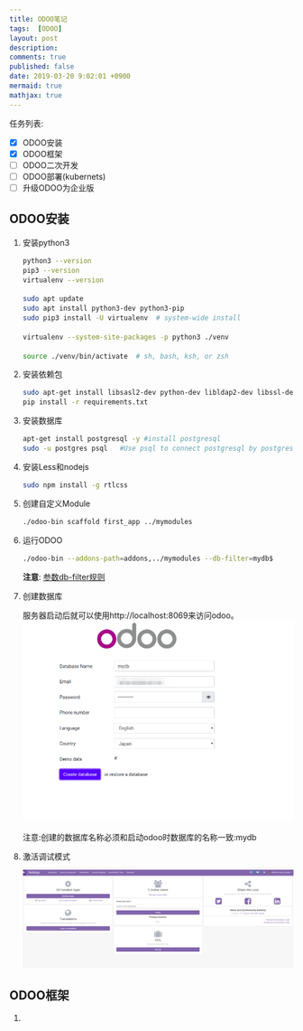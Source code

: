 ```yaml
---
title: ODOO笔记
tags:  [ODOO]
layout: post
description: 
comments: true
published: false
date: 2019-03-20 9:02:01 +0900
mermaid: true
mathjax: true
---
```


任务列表:

- [X] ODOO安装
- [X] ODOO框架
- [ ] ODOO二次开发
- [ ] ODOO部署(kubernets)
- [ ] 升级ODOO为企业版

## ODOO安装

1. 安装python3

    ```sh
    python3 --version
    pip3 --version
    virtualenv --version

    sudo apt update
    sudo apt install python3-dev python3-pip
    sudo pip3 install -U virtualenv  # system-wide install

    virtualenv --system-site-packages -p python3 ./venv

    source ./venv/bin/activate  # sh, bash, ksh, or zsh

    ```

1. 安装依赖包

    ```sh
    sudo apt-get install libsasl2-dev python-dev libldap2-dev libssl-dev
    pip install -r requirements.txt
    ```

1. 安装数据库

    ```sh
    apt-get install postgresql -y #install postgresql
    sudo -u postgres psql   #Use psql to connect postgresql by postgres user
    ```

1. 安装Less和nodejs

    ```sh
    sudo npm install -g rtlcss
    ```

1. 创建自定义Module

    ```sh
    ./odoo-bin scaffold first_app ../mymodules
    ```

1. 运行ODOO

    ```sh
    ./odoo-bin --addons-path=addons,../mymodules --db-filter=mydb$
    ```

    **注意**: [参数db-filter规则](https://www.kancloud.cn/hx78/odoo_10/416231)


1. 创建数据库

    服务器启动后就可以使用http://localhost:8069来访问odoo。
    ![](/assets/images/2019-03-20-12-42-23.png)

    注意:创建的数据库名称必须和启动odoo时数据库的名称一致:mydb


1. 激活调试模式


    ![](/assets/images/2019-03-20-18-47-35.png)


## ODOO框架

1. 